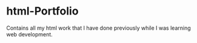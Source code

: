 # html-Portfolio
Contains all my html work that I have done previously while I was learning web development.

